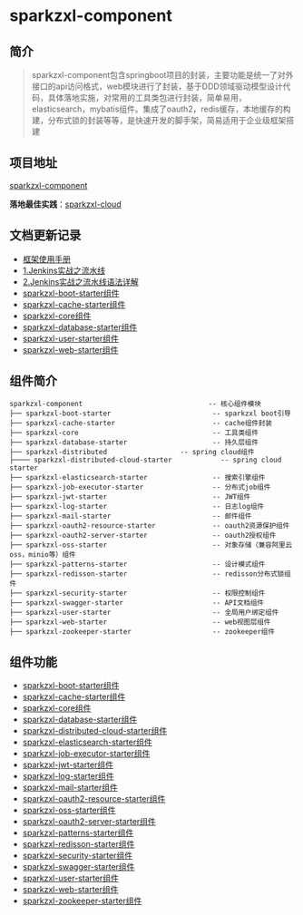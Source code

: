 # sparkzxl-component

## 简介

> sparkzxl-component包含springboot项目的封装，主要功能是统一了对外接口的api访问格式，web模块进行了封装，基于DDD领域驱动模型设计代码，具体落地实施，对常用的工具类包进行封装，简单易用，elasticsearch，mybatis组件。集成了oauth2，redis缓存，本地缓存的构建，分布式锁的封装等等，是快速开发的脚手架，简易适用于企业级框架搭建

## 项目地址

[sparkzxl-component](https://github.com/sparkzxl/sparkzxl-component.git)

**落地最佳实践**：[sparkzxl-cloud](https://github.com/sparkzxl/sparkzxl-cloud.git)

## 文档更新记录
- [框架使用手册](forward/框架使用手册.md)
- [1.Jenkins实战之流水线](forward/Jenkins实战之流水线.md)
- [2.Jenkins实战之流水线语法详解](forward/Jenkins实战之流水线语法详解.md)
- [sparkzxl-boot-starter组件](forward/sparkzxl-boot.md)
- [sparkzxl-cache-starter组件](forward/sparkzxl-cache.md)
- [sparkzxl-core组件](forward/sparkzxl-core.md)
- [sparkzxl-database-starter组件](forward/sparkzxl-database.md)
- [sparkzxl-user-starter组件](forward/sparkzxl-user.md)
- [sparkzxl-web-starter组件](forward/sparkzxl-web.md)

## 组件简介

```Text
sparkzxl-component                               -- 核心组件模块
├── sparkzxl-boot-starter                         -- sparkzxl boot引导
├── sparkzxl-cache-starter                        -- cache组件封装
├── sparkzxl-core                                 -- 工具类组件
├── sparkzxl-database-starter                     -- 持久层组件
├── sparkzxl-distributed		          -- spring cloud组件
├──── sparkzxl-distributed-cloud-starter            -- spring cloud starter
├── sparkzxl-elasticsearch-starter                -- 搜索引擎组件
├── sparkzxl-job-executor-starter                 -- 分布式job组件
├── sparkzxl-jwt-starter                          -- JWT组件
├── sparkzxl-log-starter                          -- 日志log组件
├── sparkzxl-mail-starter                         -- 邮件组件
├── sparkzxl-oauth2-resource-starter	          -- oauth2资源保护组件
├── sparkzxl-oauth2-server-starter                -- oauth2授权组件
├── sparkzxl-oss-starter                          -- 对象存储（兼容阿里云oss，minio等）组件
├── sparkzxl-patterns-starter                     -- 设计模式组件
├── sparkzxl-redisson-starter                     -- redisson分布式锁组件
├── sparkzxl-security-starter                     -- 权限控制组件
├── sparkzxl-swagger-starter                      -- API文档组件
├── sparkzxl-user-starter                         -- 全局用户绑定组件
├── sparkzxl-web-starter                          -- web视图层组件
├── sparkzxl-zookeeper-starter                    -- zookeeper组件
```

## 组件功能

- [sparkzxl-boot-starter组件](forward/sparkzxl-boot.md)
- [sparkzxl-cache-starter组件](forward/sparkzxl-cache.md)
- [sparkzxl-core组件](forward/sparkzxl-core.md)
- [sparkzxl-database-starter组件](forward/sparkzxl-database.md)
- [sparkzxl-distributed-cloud-starter组件](222)
- [sparkzxl-elasticsearch-starter组件](222)
- [sparkzxl-job-executor-starter组件](222)
- [sparkzxl-jwt-starter组件](222)
- [sparkzxl-log-starter组件](222)
- [sparkzxl-mail-starter组件](222)
- [sparkzxl-oauth2-resource-starter组件](222)
- [sparkzxl-oss-starter组件](222)
- [sparkzxl-oauth2-server-starter组件](222)
- [sparkzxl-patterns-starter组件](222)
- [sparkzxl-redisson-starter组件](222)
- [sparkzxl-security-starter组件](222)
- [sparkzxl-swagger-starter组件](222)
- [sparkzxl-user-starter组件](forward/sparkzxl-user.md)
- [sparkzxl-web-starter组件](forward/sparkzxl-web.md)
- [sparkzxl-zookeeper-starter组件](222)

